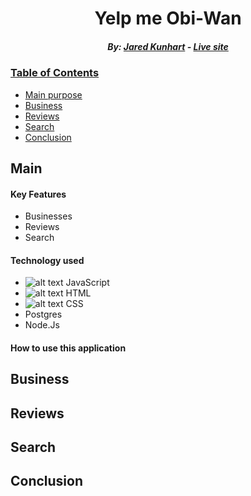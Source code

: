 <h1 align="center"> Yelp me Obi-Wan </h1>

<h5 align="center">  By:  <a href="https://github.com/Jared-Kunhart">Jared Kunhart</a> - <a href="https://yelpmeobiwan.herokuapp.com/"><i>Live site</i></h5>

### Table of Contents
- [Main purpose](#main)
- [Business](#business)
- [Reviews](#reviews)
- [Search](#search)
- [Conclusion](#conclusion)

## Main

#### Key Features
- Businesses
- Reviews
- Search

#### Technology used
- ![alt text](https://github.com/abranhe/programming-languages-logos/blob/master/src/javascript/javascript_32x32.png) JavaScript 
- ![alt text](https://github.com/abranhe/programming-languages-logos/blob/master/src/html/html_32x32.png) HTML
- ![alt text](https://github.com/abranhe/programming-languages-logos/blob/master/src/css/css_32x32.png) CSS
- Postgres
- Node.Js
  
<!-- ![alt text](https://github.com/abranhe/programming-languages-logos/blob/master/src/react/react_64x64.png) -->
<!-- ![alt text](https://github.com/abranhe/programming-languages-logos/blob/master/src/java/java_64x64.png) -->
  
#### How to use this application

## Business

## Reviews

## Search

## Conclusion
